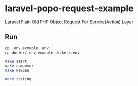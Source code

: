 # laravel-popo-request-example
Laravel Plain Old PHP Object Request For Service(Action) Layer

## Run

```bash
cp .env.exmaple .env
cp docker/.env.exmaple docker/.env

make start
make composer
make keygen

make testing
```
